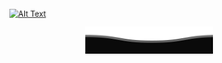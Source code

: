 [![Alt Text](https://raw.githubusercontent.com/mmorr33225/mmorr33225/main/GitHubGIF_optimized.gif)](https://morrismichael.com)


<p align="center">
        <img src="https://raw.githubusercontent.com/mmorr33225/mmorr33225/main/Badge_svg/Bottom.svg" alt="" />
</p>
